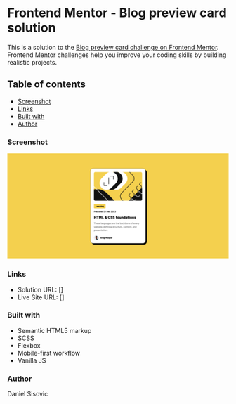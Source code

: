 # Frontend Mentor - Blog preview card solution

This is a solution to the [Blog preview card challenge on Frontend Mentor](https://www.frontendmentor.io/challenges/blog-preview-card-ckPaj01IcS). Frontend Mentor challenges help you improve your coding skills by building realistic projects. 

## Table of contents

  - [Screenshot](#screenshot)
  - [Links](#links)
  - [Built with](#built-with)
  - [Author](#author)

### Screenshot

![](./screenshot.png)

### Links

- Solution URL: []
- Live Site URL: []

### Built with

- Semantic HTML5 markup
- SCSS
- Flexbox
- Mobile-first workflow
- Vanilla JS

### Author

Daniel Sisovic